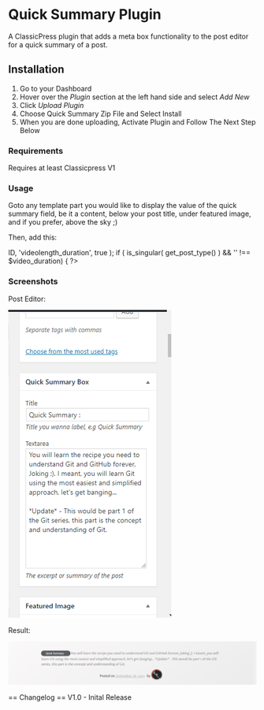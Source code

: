 # Quick Summary Plugin
A ClassicPress plugin that adds a meta box functionality to the post editor for a quick summary of a post.
## Installation
1. Go to your Dashboard
2. Hover over the *Plugin* section at the left hand side and select *Add New*
3. Click *Upload Plugin*
4. Choose Quick Summary Zip File and Select Install
5. When you are done uploading, Activate Plugin and Follow The Next Step Below

### Requirements
Requires at least Classicpress V1

### Usage
Goto any template part you would like to display the value of the quick summary field, be it a content, below your post title, under featured image, and if you prefer, above the sky ;)

Then, add this:

<div class="video-duration">
        <?php
        $video_duration   = get_post_meta( $post->ID, 'videolength_duration', true );
        if ( is_singular( get_post_type() ) && '' !== $video_duration) {
           ?> <span> <?php echo esc_html( $video_duration ); ?> </span> <?php
          } 
        else {
          echo '';}
        ?>
</div>

### Screenshots

Post Editor:

![Quick Summary Image](https://raw.githubusercontent.com/Horlaes/Quick-Summary-Plugin/master/screenshot/Quick-Summary-2.png)

Result:

![Quick Summary Image](https://raw.githubusercontent.com/Horlaes/Quick-Summary-Plugin/master/screenshot/Quick-Summary.png)

== Changelog ==
V1.0 - Inital Release
